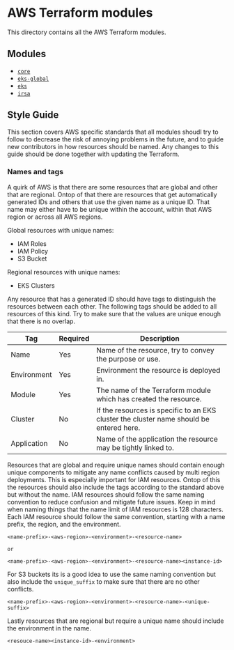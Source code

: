 # AWS Terraform modules

This directory contains all the AWS Terraform modules.

## Modules

- [`core`](core/README.md)
- [`eks-global`](eks-global/README.md)
- [`eks`](eks/README.md)
- [`irsa`](irsa/README.md)

## Style Guide

This section covers AWS specific standards that all modules shoudl try to follow to decrease the risk of annoying problems in the future, and to guide
new contributors in how resources should be named. Any changes to this guide should be done together with updating the Terraform.

### Names and tags

A quirk of AWS is that there are some resources that are global and other that are regional. Ontop of that there are resources that get automatically
generated IDs and others that use the given name as a unique ID. That name may either have to be unique within the account, within that AWS region or
across all AWS regions.

Global resources with unique names:
* IAM Roles
* IAM Policy
* S3 Bucket

Regional resources with unique names:
* EKS Clusters

Any resource that has a generated ID should have tags to distinguish the resources between each other. The following tags should be added to all
resources of this kind. Try to make sure that the values are unique enough that there is no overlap.

| Tag | Required | Description |
| --- | --- | --- |
| Name | Yes | Name of the resource, try to convey the purpose or use. |
| Environment | Yes | Environment the resource is deployed in. |
| Module | Yes | The name of the Terraform module which has created the resource. |
| Cluster | No | If the resources is specific to an EKS cluster the cluster name should be entered here. |
| Application | No | Name of the application the resource may be tightly linked to. |

Resources that are global and require unique names should contain enough unique components to mitigate any name conflicts caused by multi region
deployments. This is especially important for IAM resources. Ontop of this the resources should also include the tags according to the standard above
but without the name. IAM resources should follow the same naming convention to reduce confusion and mitigate future issues. Keep in mind when naming
things that the name limit of IAM resources is 128 characters. Each IAM resource should follow the same convention, starting with a name prefix, the
region, and the environment.

```
<name-prefix>-<aws-region>-<environment>-<resource-name>

or

<name-prefix>-<aws-region>-<environment>-<resource-name><instance-id>
```

For S3 buckets its is a good idea to use the same naming convention but also include the `unique_suffix` to make sure that there are no other conflicts.

```
<name-prefix>-<aws-region>-<environment>-<resource-name>-<unique-suffix>
```

Lastly resources that are regional but require a unique name should include the environment in the name.

```
<resouce-name><instance-id>-<environment>
```
